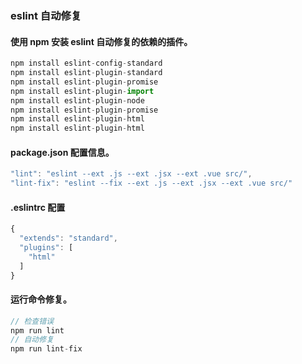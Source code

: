 ### eslint 自动修复

#### 使用 npm 安装 eslint 自动修复的依赖的插件。

```js
npm install eslint-config-standard
npm install eslint-plugin-standard
npm install eslint-plugin-promise
npm install eslint-plugin-import
npm install eslint-plugin-node
npm install eslint-plugin-promise
npm install eslint-plugin-html
npm install eslint-plugin-html
```

#### package.json 配置信息。

```js
"lint": "eslint --ext .js --ext .jsx --ext .vue src/",
"lint-fix": "eslint --fix --ext .js --ext .jsx --ext .vue src/"
```

#### .eslintrc 配置

```js
{
  "extends": "standard",
  "plugins": [
    "html"
  ]
}
```

#### 运行命令修复。

```js
// 检查错误
npm run lint
// 自动修复
npm run lint-fix
```
